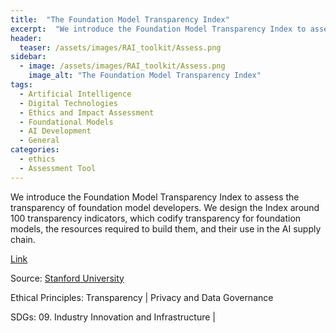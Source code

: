 ```yaml
---
title:  "The Foundation Model Transparency Index"  
excerpt:  "We introduce the Foundation Model Transparency Index to assess the transparency of foundation model developers. We design the Index around 100 transparency indicators, which codify transparency for foundation models, the resources required  (...)"  
header:
  teaser: /assets/images/RAI_toolkit/Assess.png
sidebar:
  - image: /assets/images/RAI_toolkit/Assess.png
    image_alt: "The Foundation Model Transparency Index"
tags:
  - Artificial Intelligence
  - Digital Technologies
  - Ethics and Impact Assessment
  - Foundational Models
  - AI Development
  - General
categories:
  - ethics
  - Assessment Tool
---
```

We introduce the Foundation Model Transparency Index to assess the transparency of foundation model developers. We design the Index around 100 transparency indicators, which codify transparency for foundation models, the resources required to build them, and their use in the AI supply chain.

[Link](https://crfm.stanford.edu/fmti/)

Source: [Stanford University](https://crfm.stanford.edu)

Ethical Principles: Transparency | Privacy and Data Governance

SDGs: 09. Industry Innovation and Infrastructure | 
